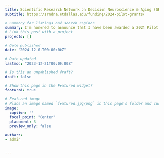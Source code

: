 ```yaml
---
title: Scientific Research Network on Decision Neuroscience & Aging (SRNDNA) Pilot Grant
subtitle: https://srndna.utdallas.edu/funding/2024-pilot-grants/

# Summary for listings and search engines
summary: I'm honored to announce that I have been awarded a 2024 Pilot Grant by the Scientific Research Network on Decision Neuroscience and Aging at The University of Texas at Dallas. This prestigious recognition supports our project aimed at understanding the changes in risk tolerance and decision-making in relation to cognitive aging and Alzheimer’s Disease. Our multidisciplinary approach combines computational modeling, virtual reality, and cognitive psychology to explore these vital aspects. This grant not only acknowledges our team's dedication but also propels our efforts in advancing research critical for improving the lives of older adults and those with cognitive impairments.
# Link this post with a project
projects: []

# Date published
date: "2024-12-01T00:00:00Z"

# Date updated
lastmod: "2023-12-21T00:00:00Z"

# Is this an unpublished draft?
draft: false

# Show this page in the Featured widget?
featured: true

# Featured image
# Place an image named `featured.jpg/png` in this page's folder and customize its options here.
image:
  caption: ''
  focal_point: "Center"
  placement: 3
  preview_only: false

authors:
- admin


---
```

